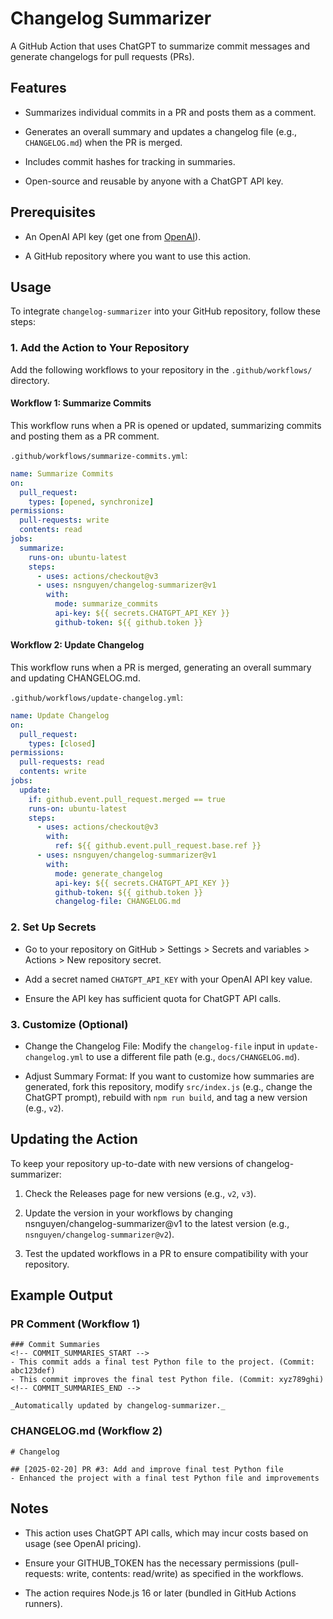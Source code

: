 # Changelog Summarizer

A GitHub Action that uses ChatGPT to summarize commit messages and generate changelogs for pull requests (PRs).

## Features

- Summarizes individual commits in a PR and posts them as a comment.

- Generates an overall summary and updates a changelog file (e.g., `CHANGELOG.md`) when the PR is merged.

- Includes commit hashes for tracking in summaries.

- Open-source and reusable by anyone with a ChatGPT API key.

## Prerequisites

- An OpenAI API key (get one from [OpenAI](https://platform.openai.com)).

- A GitHub repository where you want to use this action.

## Usage

To integrate `changelog-summarizer` into your GitHub repository, follow these steps:

### 1. Add the Action to Your Repository

Add the following workflows to your repository in the `.github/workflows/` directory.

#### Workflow 1: Summarize Commits

This workflow runs when a PR is opened or updated, summarizing commits and posting them as a PR comment.

`.github/workflows/summarize-commits.yml`:

```yaml
name: Summarize Commits
on:
  pull_request:
    types: [opened, synchronize]
permissions:
  pull-requests: write
  contents: read
jobs:
  summarize:
    runs-on: ubuntu-latest
    steps:
      - uses: actions/checkout@v3
      - uses: nsnguyen/changelog-summarizer@v1
        with:
          mode: summarize_commits
          api-key: ${{ secrets.CHATGPT_API_KEY }}
          github-token: ${{ github.token }}
```

#### Workflow 2: Update Changelog

This workflow runs when a PR is merged, generating an overall summary and updating CHANGELOG.md.

`.github/workflows/update-changelog.yml`:

```yaml
name: Update Changelog
on:
  pull_request:
    types: [closed]
permissions:
  pull-requests: read
  contents: write
jobs:
  update:
    if: github.event.pull_request.merged == true
    runs-on: ubuntu-latest
    steps:
      - uses: actions/checkout@v3
        with:
          ref: ${{ github.event.pull_request.base.ref }}
      - uses: nsnguyen/changelog-summarizer@v1
        with:
          mode: generate_changelog
          api-key: ${{ secrets.CHATGPT_API_KEY }}
          github-token: ${{ github.token }}
          changelog-file: CHANGELOG.md
```

### 2. Set Up Secrets

- Go to your repository on GitHub > Settings > Secrets and variables > Actions > New repository secret.

- Add a secret named `CHATGPT_API_KEY` with your OpenAI API key value.

- Ensure the API key has sufficient quota for ChatGPT API calls.

### 3. Customize (Optional)

- Change the Changelog File: Modify the `changelog-file` input in `update-changelog.yml` to use a different file path (e.g., `docs/CHANGELOG.md`).

- Adjust Summary Format: If you want to customize how summaries are generated, fork this repository, modify `src/index.js` (e.g., change the ChatGPT prompt), rebuild with `npm run build`, and tag a new version (e.g., `v2`).

## Updating the Action

To keep your repository up-to-date with new versions of changelog-summarizer:

1. Check the Releases page for new versions (e.g., `v2`, `v3`).

2. Update the version in your workflows by changing nsnguyen/changelog-summarizer@v1 to the latest version (e.g., `nsnguyen/changelog-summarizer@v2`).

3. Test the updated workflows in a PR to ensure compatibility with your repository.

## Example Output

### PR Comment (Workflow 1)

```
### Commit Summaries
<!-- COMMIT_SUMMARIES_START -->
- This commit adds a final test Python file to the project. (Commit: abc123def)
- This commit improves the final test Python file. (Commit: xyz789ghi)
<!-- COMMIT_SUMMARIES_END -->

_Automatically updated by changelog-summarizer._
```

### CHANGELOG.md (Workflow 2)

```
# Changelog

## [2025-02-20] PR #3: Add and improve final test Python file
- Enhanced the project with a final test Python file and improvements
```

## Notes

- This action uses ChatGPT API calls, which may incur costs based on usage (see OpenAI pricing).

- Ensure your GITHUB_TOKEN has the necessary permissions (pull-requests: write, contents: read/write) as specified in the workflows.

- The action requires Node.js 16 or later (bundled in GitHub Actions runners).
